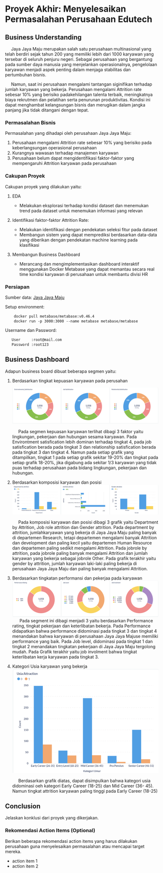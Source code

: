 # Proyek Akhir: Menyelesaikan Permasalahan Perusahaan Edutech

## Business Understanding

&nbsp;&nbsp;&nbsp;&nbsp;&nbsp;Jaya Jaya Maju merupakan salah satu perusahaan multinasional yang telah berdiri sejak tahun 200 yang memiliki lebih dari 1000 karyawan yang tersebar di seluruh penjuru negeri. Sebagai perusahaan yang bergantung pada sumber daya manusia yang menjelankan operasionalnya, pengelolaan karyawan menjadi aspek penting dalam menjaga stabilitas dan pertumbuhan bisnis.

&nbsp;&nbsp;&nbsp;&nbsp;&nbsp;Namun, saat ini perusahaan mengalami tantangan siginifikan terhadap jumlah karyawan yang bekerja. Perusahaan mengalami Attrition rate sebesar 10% yang berisiko padakehilangan talenta terbaik, meningkatnya biaya rekrutmen dan pelatihan serta penurunan produktivitas. Kondisi ini dapat menghambat kelangsungan bisnis dan merugikan dalam jangka panjang jika tidak ditangani dengan tepat.

### Permasalahan Bisnis

Permasalahan yang dihadapi oleh perusahaan Jaya Jaya Maju:
1. Perusahaan mengalami Attrition rate sebesar 10% yang berisiko pada keberlangsungan operasional perusahaan
2. Kurangnya wawasan terhadap manajemen karyawan
3. Perusahaan belum dapat mengidentifikasi faktor-faktor yang mempengaruhi Attrition karyawan pada perusahaan

### Cakupan Proyek

Cakupan proyek yang dilakukan yaitu:
1. EDA
   - Melakukan eksplorasi terhadap kondisi dataset dan menemukan trend pada dataset untuk menemukan informasi yang relevan
3. Identifikasi faktor-faktor Attrition Rate:
   - Melakukan identifikasi dengan pendekatan seleksi fitur pada dataset
   - Membangun sistem yang dapat memprediksi berdasarkan data-data yang diberikan dengan pendekatan machine learning pada klasifikasi
   
3. Membangun Business Dashboard
   - Merancang dan mengimplementasikan dashboard interaktif menggunakan Docker Metabase yang dapat memantau secara real time kondisi karyawan di perusahaan untuk membantu divisi HR

### Persiapan

Sumber data: [Jaya Jaya Maju](https://github.com/dicodingacademy/dicoding_dataset/tree/main/employee)

Setup environment:

```
    docker pull metabase/metabase:v0.46.4
    docker run -p 3000:3000 --name metabase metabase/metabase
```

Username dan Password:
```
   User     :root@mail.com
   Password :root123
```
## Business Dashboard

Adapun business board dibuat beberapa segmen yaitu:
1. Berdasarkan tingkat kepuasan karyawan pada perusahan

   ![Dashboard](https://raw.githubusercontent.com/Junazidomi/latihan-branch/refs/heads/main/Dashboard%20(5).png)
   
   &nbsp;&nbsp;&nbsp;&nbsp;&nbsp;Pada segmen kepuasan karyawan terlihat dibagi 3 faktor yaitu lingkungan, pekerjaan dan hubungan sesama karyawan. Pada Environtment    satisfication lebih dominan terhadap tingkat 4, pada job satisfication berada pada tingkat 3 dan relationship satisfication berada pada tingkat 3 dan               tingkat 4. Namun pada setiap grafik yang ditampilkan, tingkat 1 pada setiap grafik sekitar 19-20% dan tingkat pada setiap grafik 18-20%, jika digabung ada          sekitar 1/3 karyawan yang tidak puas terhadap perusahaan pada bidang lingkungan, pekerjaan dan hubungan.
   
2. Berdasarkan komposisi karyawan dan posisi
   ![Dashboard](https://raw.githubusercontent.com/Junazidomi/latihan-branch/refs/heads/main/Dashboard%20(2).png)

   &nbsp;&nbsp;&nbsp;&nbsp;&nbsp;Pada komposisi karyawan dan posisi dibagi 3 grafik yaitu Department by Attrition, Job role attrition dan Gender attrition.  Pada      department by attrition, jumlahkaryawan yang bekerja di Jaya Jaya Maju paling banyak di departemen Research, tetapi departemen mengalami banyak Attrition dan       development dan paling kecil yaitu departemen Human Resource dan departemen paling sedikit mengalami Attrition. Pada jobrole by attrition, pada jobrole paling      banyak mengalami Attrition dan jumlah karyawan yang bekerja sebagai jobrole Other. Pada grafik terakhir yaitu gender by attrition, jumlah karyawan laki-laki        paling bekerja di perusahaan Jaya Jaya Maju dan paling banyak mengalami Attrition.
   
3. Berdasarkan tingkatan performansi dan pekerjaa pada karyawan
   ![Dashboard](https://raw.githubusercontent.com/Junazidomi/latihan-branch/refs/heads/main/Dashboard%20(3).png)
   &nbsp;&nbsp;&nbsp;&nbsp;&nbsp; Pada segment ini dibagi menjadi 3 yaitu berdasarkan Performance rating, tingkat pekerjaan dan keterlibatan bekerja. Pada             Performance didapatkan bahwa performance didominasi pada tingkat 3 dan tingkat 4 menandakan bahwa karyawan di perusahaan Jaya Jaya Majuse memiliki performance      yang baik. Pada Job level, didominasi pada tingkat 1 dan tingkat 2 menandakan tingkatan pekerjaan di Jaya Jaya Maju tergolong mudah. Pada Grafik terakhir yaitu job involment bahwa tingkat keterlibatan kerja karyawan pada tingkat 3.
   
5. Kategori Usia karyawan yang bekerja
   ![Dashboard](https://raw.githubusercontent.com/Junazidomi/latihan-branch/refs/heads/main/Dashboard%20(4).png)

   &nbsp;&nbsp;&nbsp;&nbsp;&nbsp;Berdasarkan grafik diatas, dapat disimpulkan bahwa kategori usia didominasi oeh kategori Early Career (18-25) dan Mid Career (36-     45). Namun tingkat attrition karyawan paling tinggi pada Early Career (18-25)


## Conclusion

Jelaskan konklusi dari proyek yang dikerjakan.

### Rekomendasi Action Items (Optional)

Berikan beberapa rekomendasi action items yang harus dilakukan perusahaan guna menyelesaikan permasalahan atau mencapai target mereka.

- action item 1
- action item 2
